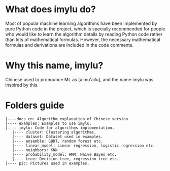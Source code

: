 # What does imylu do?
Most of popular machine learning algorithms have been implemented by pure Python code in the project, which is specially recommended for people who would like to learn the algorithm details by reading Python code rather than lots of mathematical formulas. However, the necessary mathematical formulas and derivations are included in the code comments.

# Why this name, imylu?
Chinese used to pronounce ML as [aimu'ailu], and the name imylu was inspired by this.  

# Folders guide
```
|----docs_cn: Algorithm explanation of Chinese version.  
|---- examples: Examples to use imylu.  
|---- imylu: Code for algorithms implementation.  
   |---- cluster: Clustering algorithms.  
   |---- dataset: Dataset used in examples.  
   |---- ensemble: GBDT, random forest etc.
   |---- linear_model: Linear regression, logistic regression etc.  
   |---- neighbors: KNN  
   |---- probability_model: HMM, Naive Bayes etc.  
   |---- tree: Decision tree, regression tree etc. 
|---- pic: Pictures used in examples. 
```
